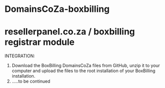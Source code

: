 # DomainsCoZa-boxbilling
#  resellerpanel.co.za / boxbilling registrar module

INTEGRATION:
1. Download the BoxBilling DomainsCoZa files from GitHub, unzip it to your computer and upload the files to the root installation of your BoxBilling installation.
2. .....to be continued
